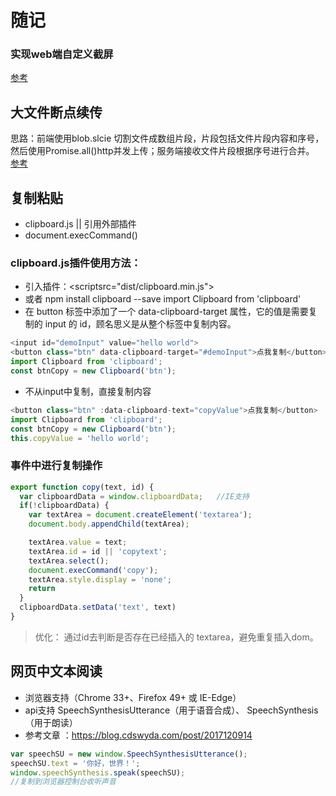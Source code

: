 # 随记


### 实现web端自定义截屏
[参考](https://juejin.cn/post/6924368956950052877)

## 大文件断点续传
思路：前端使用blob.slcie 切割文件成数组片段，片段包括文件片段内容和序号，然后使用Promise.all()http并发上传；服务端接收文件片段根据序号进行合并。
[参考](https://mp.weixin.qq.com/s/dU7AU3SXJo1nYcA1DH-6Dg)

## 复制粘贴
- clipboard.js  || 引用外部插件
- document.execCommand()
### clipboard.js插件使用方法：
- 引入插件：<scriptsrc="dist/clipboard.min.js"></script>
- 或者 <span>npm install clipboard --save  import Clipboard from 'clipboard'</span>
- 在 button 标签中添加了一个 data-clipboard-target 属性，它的值是需要复制的 input 的 id，顾名思义是从整个标签中复制内容。
```js
<input id="demoInput" value="hello world">
<button class="btn" data-clipboard-target="#demoInput">点我复制</button>
import Clipboard from 'clipboard';
const btnCopy = new Clipboard('btn');
```
- 不从input中复制，直接复制内容
```js
<button class="btn" :data-clipboard-text="copyValue">点我复制</button>
import Clipboard from 'clipboard';
const btnCopy = new Clipboard('btn');
this.copyValue = 'hello world';
```

### 事件中进行复制操作
```js
export function copy(text, id) {
  var clipboardData = window.clipboardData;   //IE支持
  if(!clipboardData) {
    var textArea = document.createElement('textarea');
    document.body.appendChild(textArea);

    textArea.value = text;
    textArea.id = id || 'copytext';
    textArea.select();
    document.execCommand('copy');
    textArea.style.display = 'none';
    return
  }
  clipboardData.setData('text', text)
}
```
> 优化： 通过id去判断是否存在已经插入的 textarea，避免重复插入dom。

## 网页中文本阅读
- 浏览器支持（Chrome 33+、Firefox 49+ 或 IE-Edge）
- api支持 SpeechSynthesisUtterance（用于语音合成）、  SpeechSynthesis（用于朗读）
- 参考文章 ：https://blog.cdswyda.com/post/2017120914
```js
var speechSU = new window.SpeechSynthesisUtterance();
speechSU.text = '你好，世界！';
window.speechSynthesis.speak(speechSU);
//复制到浏览器控制台收听声音
```
